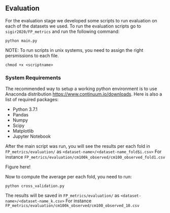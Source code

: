 ## Evaluation

For the evaluation stage we developed some scripts to run evaluation on each of the datasets we used.
To run the evaluation scripts go to `sigir2020/FP_metrics` and run the following command:

    python main.py

NOTE: To run scripts in unix systems, you need to assign the right persmissions to each file.

    chmod +x <scriptname>

### System Requirements

The recommended way to setup a working python environment is to use Anaconda distribution https://www.continuum.io/downloads.
Here is also a list of required packages:

- Python 3.7.1 
- Pandas
- Numpy
- Scipy
- Matplotlib
- Jupyter Notebook

After the main script was run, you will see the results per each fold in `FP_metrics/evaluation/` as `<dataset-name>/<dataset-name_fold$i.csv>`
For instance `FP_metrics/evaluation/cm100k_observed/cm100_observed_fold1.csv`

Figure here!

Now to compute the average per each fold, you need to run:

    python cross_validation.py
    
The results will be saved in `FP_metrics/evaluation/` as `<dataset-name>/<dataset-name_k.csv>`
For instance `FP_metrics/evaluation/cm100k_observed/cm100_observed_10.csv`

